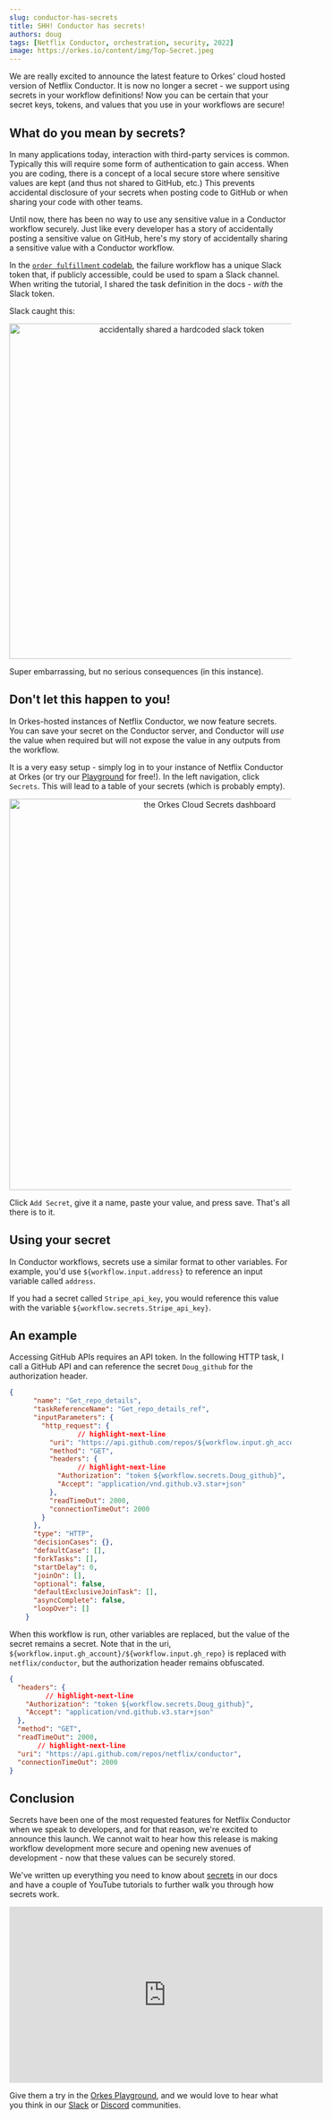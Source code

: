 ```yaml
---
slug: conductor-has-secrets
title: SHH! Conductor has secrets!
authors: doug 
tags: [Netflix Conductor, orchestration, security, 2022]
image: https://orkes.io/content/img/Top-Secret.jpeg
---
```



We are really excited to announce the latest feature to Orkes' cloud hosted version of Netflix Conductor.  It is now no longer a secret - we support using secrets in your workflow definitions! Now you can be certain that your secret keys, tokens, and values that you use in your workflows are secure!


## What do you mean by secrets?

In many applications today, interaction with third-party services is common. Typically this will require some form of authentication to gain access.  When you are coding, there is a concept of a local secure store where sensitive values are kept (and thus not shared to GitHub, etc.)  This prevents accidental disclosure of your secrets when posting code to GitHub or when sharing your code with other teams.

Until now, there has been no way to use any sensitive value in a Conductor workflow securely. Just like every developer has a story of accidentally posting a sensitive value on GitHub, here's my story of accidentally sharing a sensitive value with a Conductor workflow.

In the [`order fulfillment` codelab](https://orkes.io/content/docs/codelab/orderfulfillment5#adding-a-error-flow), the failure workflow has a unique Slack token that, if publicly accessible, could be used to spam a Slack channel. When writing the tutorial, I shared the task definition in the docs - *with* the Slack token.

Slack caught this:

<p align="center"><img src="/content/img/slack_oops.jpg" alt="accidentally shared a hardcoded slack token" width="600" style={{paddingBottom: 40, paddingTop: 40}} /></p>

Super embarrassing, but no serious consequences (in this instance).

## Don't let this happen to you!

In Orkes-hosted instances of Netflix Conductor, we now feature secrets.  You can save your secret on the Conductor server, and Conductor will *use* the value when required but will not expose the value in any outputs from the workflow.

It is a very easy setup - simply log in to your instance of Netflix Conductor at Orkes (or try our [Playground](https://play.orkes.io) for free!).  In the left navigation, click `Secrets`.  This will lead to a table of your secrets (which is probably empty). 

<p align="center"><img src="/content/img/secrets_dashboard.jpg" alt="the Orkes Cloud Secrets dashboard" width="700" style={{paddingBottom: 40, paddingTop: 40}} /></p>

Click `Add Secret`, give it a name, paste your value, and press save. That's all there is to it.

## Using your secret

In Conductor workflows, secrets use a similar format to other variables. For example, you'd use `${workflow.input.address}` to reference an input variable called `address`.

If you had a secret called `Stripe_api_key`, you would reference this value with the variable `${workflow.secrets.Stripe_api_key}`.

## An example

Accessing GitHub APIs requires an API token.  In the following HTTP task, I call a GitHub API and can reference the secret `Doug_github` for the authorization header.

```json
{
      "name": "Get_repo_details",
      "taskReferenceName": "Get_repo_details_ref",
      "inputParameters": {
        "http_request": {
                 // highlight-next-line
          "uri": "https://api.github.com/repos/${workflow.input.gh_account}/${workflow.input.gh_repo}",
          "method": "GET",
          "headers": {
                 // highlight-next-line
            "Authorization": "token ${workflow.secrets.Doug_github}",
            "Accept": "application/vnd.github.v3.star+json"
          },
          "readTimeOut": 2000,
          "connectionTimeOut": 2000
        }
      },
      "type": "HTTP",
      "decisionCases": {},
      "defaultCase": [],
      "forkTasks": [],
      "startDelay": 0,
      "joinOn": [],
      "optional": false,
      "defaultExclusiveJoinTask": [],
      "asyncComplete": false,
      "loopOver": []
    }
```

When this workflow is run, other variables are replaced, but the value of the secret remains a secret.  Note that in the uri, `${workflow.input.gh_account}/${workflow.input.gh_repo}` is replaced with `netflix/conductor`, but the authorization header remains obfuscated.

```json
{
  "headers": {
         // highlight-next-line
    "Authorization": "token ${workflow.secrets.Doug_github}",
    "Accept": "application/vnd.github.v3.star+json"
  },
  "method": "GET",
  "readTimeOut": 2000,
       // highlight-next-line
  "uri": "https://api.github.com/repos/netflix/conductor",
  "connectionTimeOut": 2000
}

```


## Conclusion

Secrets have been one of the most requested features for Netflix Conductor when we speak to developers, and for that reason, we're excited to announce this launch.  We cannot wait to hear how this release is making workflow development more secure and opening new avenues of development - now that these values can be securely stored.

We've written up everything you need to know about [secrets](/content/developer-guides/secrets-in-conductor) in our docs and have a couple of YouTube tutorials to further walk you through how secrets work.

<p align="center"><iframe width="560" height="315" src="https://www.youtube.com/embed/videoseries?list=PLa2RlPLMYyBXRPtTLfVAULeI26jscbhu-" title="YouTube video player" frameborder="0" allow="accelerometer; autoplay; clipboard-write; encrypted-media; gyroscope; picture-in-picture" allowfullscreen></iframe></p>

Give them a try in the [Orkes Playground](https://play.orkes.io), and we would love to hear what you think in our [Slack](https://join.slack.com/t/orkes-conductor/shared_invite/zt-xyxqyseb-YZ3hwwAgHJH97bsrYRnSZg) or [Discord](https://discord.com/invite/P6vVt9xKSQ) communities.